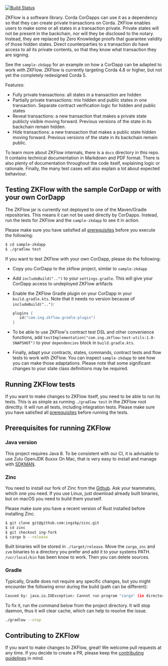[![Build Status](https://dev.azure.com/NeoZKP/zkflow/_apis/build/status/ZKFLow%20PRs%20and%20mergest%20to%20master?branchName=master)](https://dev.azure.com/NeoZKP/zkflow/_build/latest?definitionId=1&branchName=master)

ZKFlow is a software library. Corda CorDapps can use it as a dependency so that they can create private transactions on Corda.
ZKFlow enables users to make some or all states in a transaction private. Private states will not be present in the backchain, nor will they be disclosed to the notary. Instead, they are replaced by Zero Knowledge proofs that guarantee validity of those hidden states. Direct counterparties to a transaction do have access to all its private contents, so that they know what transaction they are signing.

See the `sample-zkdapp` for an example on how a CorDapp can be adapted to work with ZKFlow. ZKFlow is currently targeting Corda 4.8 or higher, but not yet the completely redesigned Corda 5.

Features:

- Fully private transactions: all states in a transaction are hidden
- Partially private transactions: mix hidden and public states in one transaction. Separate contract verification logic for hidden and public states
- Reveal transactions: a new transaction that makes a private state publicly visible moving forward. Previous versions of the state in its backchain remain hidden.
- Hide transactions: a new transaction that makes a public state hidden moving forward. Previous versions of the state in its backchain remain public.

To learn more about ZKFlow internals, there is a `docs` directory in this repo. It contains technical documentation in Markdown and PDF format. There is also plenty of documentation throughout the code itself, explaining logic or rationale. Finally, the many test cases will also explain a lot about expected behaviour.

## Testing ZKFlow with the sample CorDapp or with your own CorDapp

The ZKFlow jar is currently not deployed to one of the Maven/Gradle repositories. This means it can not be used directly by CorDapps.
Instead, run the tests for ZKFlow and the `sample-zkdapp` to see it in action.

Please make sure you have satisfied all [prerequisites](#prerequisites) before you execute the following:

```bash
$ cd sample-zkdapp
$ ./gradlew test
```

If you want to test ZKFlow with your own CorDapp, please do the following:

* Copy you CorDapp to the zkflow project, similar to `sample-zkdapp`
* Add `includeBuild("..")` to your `settings.gradle`. This will give your CorDapp access to undeployed ZKFlow artifacts
* Enable the ZKFlow Gradle plugin on your CorDapp in your `build.gradle.kts`. Note that it needs no version because of `includeBuild("..")`:

     ```kotlin
     plugins {
        id("com.ing.zkflow.gradle-plugin")
     }
     ```
* To be able to use ZKFlow's contract test DSL and other convenience functions, add `testImplementation("com.ing.zkflow:test-utils:1.0-SNAPSHOT")` to your `dependencies` block in `build.gradle.kts`.
* Finally, adapt your contracts, states, commands, contract tests and flow tests to work with ZKFlow. You can inspect `sample-zkdapp` to see how you can make those adaptations. Please note that some significant changes to your state class definitions may be required.

## Running ZKFlow tests

If you want to make changes to ZKFlow itself, you need to be able to run its tests.
This is as simple as running `./gradlew test` in the ZKFlow root directlty. It will run all tests, including integration tests.
Please make sure you have satisfied all [prerequisites](#prerequisites) before running the tests.

## Prerequisites for running ZKFlow

### Java version

This project requires Java 8. To be consistent with our CI, it is advisable to use Zulu OpenJDK 8uxxx
On Mac, that is very easy to install and manage with [SDKMAN](https://sdkman.io/).

### Zinc

You need to install our fork of Zinc from the [Github](https://github.com/ingzkp/zinc/releases). Ask your teammates, which one you need. If you use Linux, just download already built binaries, but on macOS you need to build them yourself.

Please make sure you have a recent version of Rust installed before installing Zinc.

```bash
$ git clone git@github.com:ingzkp/zinc.git
$ cd zinc
$ git checkout ing-fork
$ cargo b --release
```

Built binaries will be stored in `./target/release`. Move the `zargo`, `znc` and `zvm` binaries to a directory you prefer and add it to your systems PATH. `/usr/local/bin` has been know to work. Then you can delete sources.

### Gradle

Typically, Gradle does not require any specific changes, but you might encounter the following error during the build (path can be different):

```bash
Caused by: java.io.IOException: Cannot run program "zargo" (in directory "/Users/mq23re/Developer/zk-notary/prover/circuits/create"): error=2, No such file or directory
```

To fix it, run the command below from the project directory. It will stop daemon, thus it will clear cache, which can help to resolve the issue.

```bash
./gradlew --stop
```

## Contributing to ZKFlow

If you want to make changes to ZKFlow, great! We welcome pull requests at any time. If you decide to create a PR, please keep the [contributing guidelines](CONTRIBUTING.md) in mind.